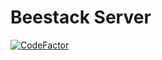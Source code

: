 # Beestack Server
[![CodeFactor](https://www.codefactor.io/repository/github/beestacks/server/badge)](https://www.codefactor.io/repository/github/beestacks/server)